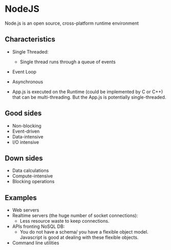 # NodeJS

Node.js is an open source, cross-platform runtime environment

## Characteristics
- Single Threaded:
     - Single thread runs through a queue of events

- Event Loop

- Asynchronous

- App.js is executed on the Runtime (could be implemented by C or C++) that can be multi-threading. But the App.js is potentially single-threaded.


## Good sides
- Non-blocking
- Event-driven
- Data-intensive
- I/O intensive

## Down sides
- Data calculations
- Compute-intensive
- Blocking operations

## Examples
- Web servers
- Realtime servers (the huge number of socket connections):
     - Less resource waste to keep connections.
- APIs fronting NoSQL DB:
     - You do not have a schema/ you have a flexible object model. Javascript is good at dealing with these flexible objects.
- Command line utilities
